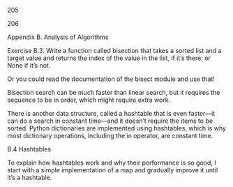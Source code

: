 205

206

Appendix B. Analysis of Algorithms

Exercise B.3. Write a function called bisection that takes a sorted list and a target value and returns the index of the value in the list, if it’s there, or None if it’s not.

Or you could read the documentation of the bisect module and use that!

Bisection search can be much faster than linear search, but it requires the sequence to be in order, which might require extra work.

There is another data structure, called a hashtable that is even faster—it can do a search in constant time—and it doesn’t require the items to be sorted. Python dictionaries are implemented using hashtables, which is why most dictionary operations, including the in operator, are constant time.

B.4 Hashtables

To explain how hashtables work and why their performance is so good, I start with a simple implementation of a map and gradually improve it until it’s a hashtable.